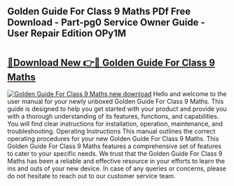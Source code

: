## Golden Guide For Class 9 Maths PDf Free Download - Part-pg0 Service Owner Guide - User Repair Edition OPy1M

# <h2><a href="http://bc89590.oget.top/?id=Golden+Guide+For+Class+9+Maths">🔗Download New 👉🔴 Golden Guide For Class 9 Maths</a></h2>

[![Golden Guide For Class 9 Maths new download](https://i.imgur.com/5g1atiW.png)](http://bc89590.oget.top/?id=Golden+Guide+For+Class+9+Maths)
Hello and welcome to the user manual for your newly unboxed Golden Guide For Class 9 Maths. This guide is designed to help you get started with your product and provide you with a thorough understanding of its features, functions, and capabilities. You will find clear instructions for installation, operation, maintenance, and troubleshooting. Operating Instructions This manual outlines the correct operating procedures for your new Golden Guide For Class 9 Maths. This Golden Guide For Class 9 Maths features a comprehensive set of features to cater to your specific needs. We trust that the Golden Guide For Class 9 Maths has been a reliable and effective resource in your efforts to learn the ins and outs of your new device. In case of any queries or concerns, please do not hesitate to reach out to our customer service team.
